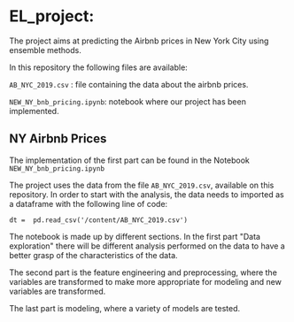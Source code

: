 # EL_project: 
The project aims at predicting the Airbnb prices in New York City using ensemble methods.


In this repository the following files are available:

`AB_NYC_2019.csv` : file containing the data about the airbnb prices.

`NEW_NY_bnb_pricing.ipynb`: notebook where our project has been implemented.

## NY Airbnb Prices 
The implementation of the first part can be found in the Notebook `NEW_NY_bnb_pricing.ipynb`

The project uses the data from the file `AB_NYC_2019.csv`, available on this repository.
In order to start with the analysis, the data needs to imported as a dataframe with the following line of code: 
```
dt =  pd.read_csv('/content/AB_NYC_2019.csv')
```
The notebook is made up by different sections. In the first part "Data exploration" there will be different analysis performed on the data to have a better grasp of the characteristics of the data.

The second part is the feature engineering and preprocessing, where the variables are transformed to make more appropriate for modeling and new variables are transformed.

The last part is modeling, where a variety of models are tested.

